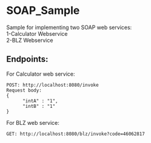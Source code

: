 # SOAP_Sample
Sample for implementing two SOAP web services:  
1-Calculator Webservice  
2-BLZ Webservice

## Endpoints:
For Calculator web service:  
````
POST: http://localhost:8080/invoke
Request body:  
{
      "intA" : "1",
      "intB" : "1"
}
````

For BLZ web service:  
````
GET: http://localhost:8080/blz/invoke?code=46062817
````
